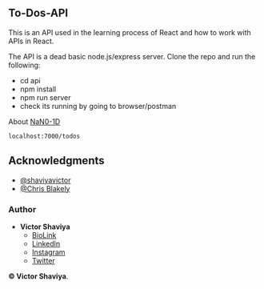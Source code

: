 ## To-Dos-API

This is an API used in the learning process of React and how to work with APIs in React.

The API is a dead basic node.js/express server. Clone the repo and run the following:

- cd api
- npm install
- npm run server
- check its running by going to browser/postman

About [NaN0-1D](https://zelark.github.io/nano-id-cc/)

`localhost:7000/todos`

## Acknowledgments

* [@shaviyavictor](https://bio.link/shaviya)           
* [@Chris Blakely](https://www.youtube.com/watch?v=fiesH6WU63I&list=PLaebUsP3fWHuY7LpRHYmst5FFrrMYaaLR&index=3)          

### Author

* **Victor Shaviya**        
  - [BioLink](https://bio.link/shaviya)       
  - [LinkedIn](https://www.linkedin.com/in/ShaviyaVictor/)          
  - [Instagram](https://www.instagram.com/shaviyavictor/)        
  - [Twitter](https://twitter.com/ShaviyaVictor)        
  
  
**© Victor Shaviya**.